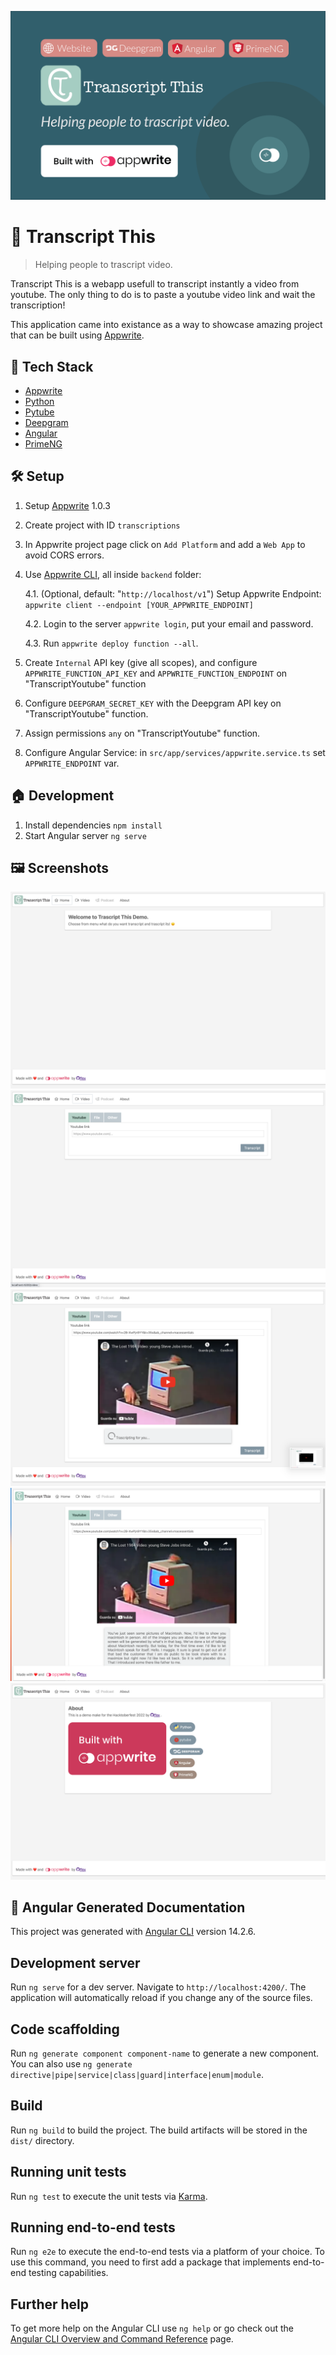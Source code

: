![Transcript This](cover.png)

# 💬 Transcript This

> Helping people to trascript video.

Transcript This is a webapp usefull to transcript instantly a video from youtube.
The only thing to do is to paste a youtube video link and wait the transcription!

This application came into existance as a way to showcase amazing project that can be built using [Appwrite](https://appwrite.io/).


## 🧰 Tech Stack

- [Appwrite](https://appwrite.io/)
- [Python](https://www.python.org/)
- [Pytube](https://pytube.io/en/latest/)
- [Deepgram](https://deepgram.com/)
- [Angular](https://angular.io/)
- [PrimeNG](https://www.primefaces.org/primeng/)

## 🛠️ Setup

1. Setup [Appwrite](https://appwrite.io/) 1.0.3
2. Create project with ID `transcriptions`
3. In Appwrite project page click on `Add Platform` and add a  `Web App` to avoid CORS errors.
4. Use [Appwrite CLI](https://appwrite.io/docs/command-line), all inside `backend` folder:
    
    4.1. (Optional, default: "`http://localhost/v1`") Setup Appwrite Endpoint: `appwrite client --endpoint [YOUR_APPWRITE_ENDPOINT]`

    4.2. Login to the server `appwrite login`, put your email and password.

    4.3. Run `appwrite deploy function --all`.
5. Create `Internal` API key (give all scopes), and configure `APPWRITE_FUNCTION_API_KEY` and `APPWRITE_FUNCTION_ENDPOINT` on "TranscriptYoutube" function
6. Configure `DEEPGRAM_SECRET_KEY` with the Deepgram API key on "TranscriptYoutube" function.
7. Assign permissions `any` on "TranscriptYoutube" function.
8. Configure Angular Service: in `src/app/services/appwrite.service.ts` set `APPWRITE_ENDPOINT` var.

## 🏠 Development

1. Install dependencies `npm install`
2. Start Angular server `ng serve`

## 🖼️ Screenshots

![Screenshot](screenshots/ss1.png)
![Screenshot](screenshots/ss2.png)
![Screenshot](screenshots/ss3.png)
![Screenshot](screenshots/ss4.png)
![Screenshot](screenshots/ss5.png)

## 🤖 Angular Generated Documentation

This project was generated with [Angular CLI](https://github.com/angular/angular-cli) version 14.2.6.

## Development server

Run `ng serve` for a dev server. Navigate to `http://localhost:4200/`. The application will automatically reload if you change any of the source files.

## Code scaffolding

Run `ng generate component component-name` to generate a new component. You can also use `ng generate directive|pipe|service|class|guard|interface|enum|module`.

## Build

Run `ng build` to build the project. The build artifacts will be stored in the `dist/` directory.

## Running unit tests

Run `ng test` to execute the unit tests via [Karma](https://karma-runner.github.io).

## Running end-to-end tests

Run `ng e2e` to execute the end-to-end tests via a platform of your choice. To use this command, you need to first add a package that implements end-to-end testing capabilities.

## Further help

To get more help on the Angular CLI use `ng help` or go check out the [Angular CLI Overview and Command Reference](https://angular.io/cli) page.
